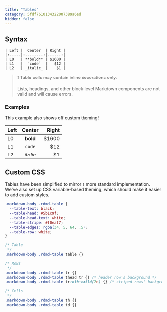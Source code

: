 ```yaml
---
title: "Tables"
category: 5fdf7610134322007389a6ed
hidden: false
---
```

## Syntax

    | Left |  Center  | Right |
    |:-----|:--------:|------:|
    | L0   | **bold** | $1600 |
    | L1   |  `code`  |   $12 |
    | L2   | _italic_ |    $1 |

> ❗️ Table cells may contain inline decorations only.
>
> Lists, headings, and other block-level Markdown components are not valid and will cause errors.

### Examples

This example also shows off custom theming!

| Left |  Center  | Right |
|:-----|:--------:|------:|
| L0   | **bold** | $1600 |
| L1   |  `code`  |   $12 |
| L2   | _italic_ |    $1 |

## Custom CSS

Tables have been simplified to mirror a more standard implementation. We've also set up CSS variable-based theming, which should make it easier to add custom styles.

```scss CSS Variables
.markdown-body .rdmd-table {
  --table-text: black;
  --table-head: #5b1c9f;
  --table-head-text: white;
  --table-stripe: #f0eaf7;
  --table-edges: rgba(34, 5, 64, .5);
  --table-row: white;
}
```
```scss CSS Selectors
/* Table
 */
.markdown-body .rdmd-table table {}

/* Rows
 */
.markdown-body .rdmd-table tr {}
.markdown-body .rdmd-table thead tr {} /* header row's background */
.markdown-body .rdmd-table tr:nth-child(2n) {} /* striped rows' background */

/* Cells
 */
.markdown-body .rdmd-table th {}
.markdown-body .rdmd-table td {}
```

<style>
  .markdown-body .rdmd-table {
    --table-text: black;
    --table-head: #5b1c9f;
    --table-head-text: white;
    --table-stripe: #f0eaf7;
    --table-edges: rgba(34, 5, 64, .5);
    --table-row: white;
  }

  #rdmd-demo .markdown-body .rdmd-table thead tr {
    box-shadow: none;
  }

  #rdmd-demo .markdown-body .rdmd-table thead tr th:last-child {
    box-shadow: none;
  }
</style>
